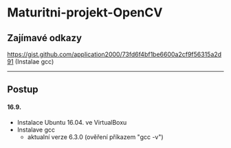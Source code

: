 # Maturitni-projekt-OpenCV

## Zajímavé odkazy 
https://gist.github.com/application2000/73fd6f4bf1be6600a2cf9f56315a2d91 (Instalae gcc)

---

## Postup
#### 16.9.
* Instalace Ubuntu 16.04. ve VirtualBoxu
* Instalave gcc
    - aktualní verze 6.3.0 (ověření příkazem "gcc -v")
